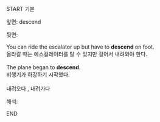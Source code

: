 START
기본

앞면:
descend


뒷면:
<div>You can ride the escalator up but have to <strong>descend</strong> on foot. </div><div>올라갈 때는 에스컬레이터를 탈 수 있지만 걸어서 내려와야 한다.<br><br><div>The plane began to <strong>descend</strong>. </div><div><div>비행기가 하강하기 시작했다.<br><br>내려오다 ,  내려가다</div></div></div>


해석:

END